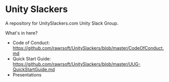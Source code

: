 # Unity Slackers
A repository for UnitySlackers.com Unity Slack Group. 

What's in here?
- Code of Conduct: https://github.com/rawrsoft/UnitySlackers/blob/master/CodeOfConduct.md
- Quick Start Guide: https://github.com/rawrsoft/UnitySlackers/blob/master/UUG-QuickStartGuide.md
- Presentations
